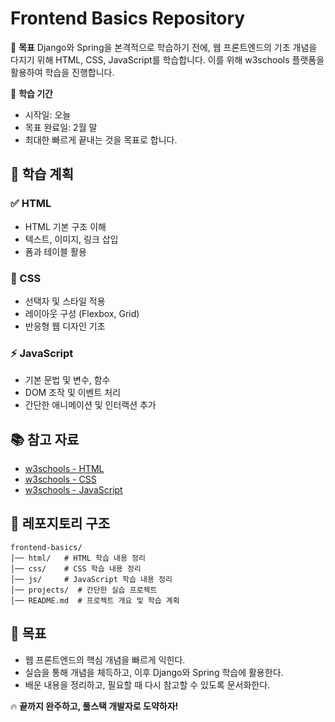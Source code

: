 # Frontend Basics Repository

📌 **목표**
Django와 Spring을 본격적으로 학습하기 전에, 웹 프론트엔드의 기초 개념을 다지기 위해 HTML, CSS, JavaScript를 학습합니다. 이를 위해 w3schools 플랫폼을 활용하여 학습을 진행합니다.

📅 **학습 기간**
- 시작일: 오늘
- 목표 완료일: 2월 말
- 최대한 빠르게 끝내는 것을 목표로 합니다.

## 🚀 학습 계획
### ✅ HTML
- HTML 기본 구조 이해
- 텍스트, 이미지, 링크 삽입
- 폼과 테이블 활용

### 🎨 CSS
- 선택자 및 스타일 적용
- 레이아웃 구성 (Flexbox, Grid)
- 반응형 웹 디자인 기초

### ⚡ JavaScript
- 기본 문법 및 변수, 함수
- DOM 조작 및 이벤트 처리
- 간단한 애니메이션 및 인터랙션 추가

## 📚 참고 자료
- [w3schools - HTML](https://www.w3schools.com/html/)
- [w3schools - CSS](https://www.w3schools.com/css/)
- [w3schools - JavaScript](https://www.w3schools.com/js/)

## 📂 레포지토리 구조
```
frontend-basics/
│── html/   # HTML 학습 내용 정리
│── css/    # CSS 학습 내용 정리
│── js/     # JavaScript 학습 내용 정리
│── projects/  # 간단한 실습 프로젝트
│── README.md  # 프로젝트 개요 및 학습 계획
```

## 🎯 목표
- 웹 프론트엔드의 핵심 개념을 빠르게 익힌다.
- 실습을 통해 개념을 체득하고, 이후 Django와 Spring 학습에 활용한다.
- 배운 내용을 정리하고, 필요할 때 다시 참고할 수 있도록 문서화한다.

🔥 **끝까지 완주하고, 풀스택 개발자로 도약하자!**

